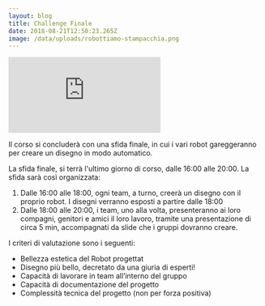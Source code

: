 ```yaml
---
layout: blog
title: Challenge Finale
date: 2018-08-21T12:50:23.265Z
image: /data/uploads/robottiamo-stampacchia.png
---
```

<div class="resp-container"> <iframe class="resp-iframe" src="https://docs.google.com/presentation/d/e/2PACX-1vRR0TuT829RV0kSlCI5dHfiPMJ8UqsH-SsAi6k8kZBlE79y6GTwKZCEKGm3XoGLOjSI9GOvgwUK22Z7/embed?start=false&loop=false&delayms=3000" frameborder="0" allowfullscreen="true" mozallowfullscreen="true" webkitallowfullscreen="true"></iframe> </div>

Il corso si concluderà con una sfida finale, in cui i vari robot gareggeranno per creare un disegno in modo automatico.

La sfida finale, si terrà l'ultimo giorno di corso, dalle 16:00 alle 20:00. La sfida sarà così organizzata:

1. Dalle 16:00 alle 18:00, ogni team, a turno, creerà un disegno con il proprio robot. I disegni verranno esposti a partire dalle 18:00
2. Dalle 18:00 alle 20:00, i team, uno alla volta, presenteranno ai loro compagni, genitori e amici il loro lavoro, tramite una presentazione di circa 5 min, accompagnati da slide che i gruppi dovranno creare.

I criteri di valutazione sono i seguenti:

* Bellezza estetica del Robot progettat
* Disegno più bello, decretato da una giuria di esperti!
* Capacità di lavorare in team all’interno del gruppo
* Capacità di documentazione del progetto
* Complessità tecnica del progetto (non per forza positiva)
